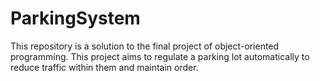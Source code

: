 # ParkingSystem
This repository is a solution to the final project of object-oriented programming. This project aims to regulate a parking lot automatically to reduce traffic within them and maintain order.
